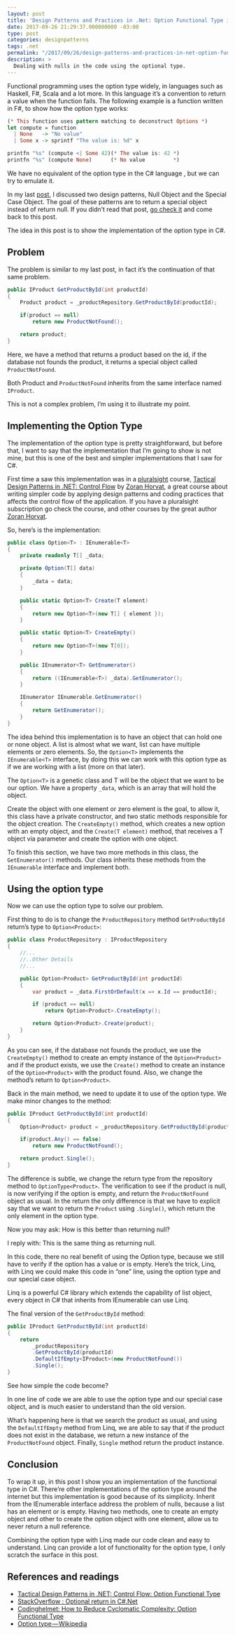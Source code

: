```yaml
---
layout: post
title: 'Design Patterns and Practices in .Net: Option Functional Type in C#'
date: 2017-09-26 21:29:37.000000000 -03:00
type: post
categories: designpatterns
tags: .net
permalink: "/2017/09/26/design-patterns-and-practices-in-net-option-functional-type-in-csharp/"
description: >
  Dealing with nulls in the code using the optional type.
---
```

Functional programming uses the option type widely, in languages such as Haskell, F#, Scala and a lot more. In this language it’s a convention to return a value when the function fails. The following example is a function written in F#, to show how the option type works:

~~~haskell
(* This function uses pattern matching to deconstruct Options *)
let compute = function
  | None   -> "No value"
  | Some x -> sprintf "The value is: %d" x

printfn "%s" (compute <| Some 42)(* The value is: 42 *)
printfn "%s" (compute None)      (* No value         *)
~~~

We have no equivalent of the option type in the C# language , but we can try to emulate it.

In my last [post](https://www.matheus.ro/2017/09/25/design-patterns-practices-net-null-object-special-case-object/), I discussed two design patterns, Null Object and the Special Case Object. The goal of these patterns are to return a special object instead of return null. If you didn’t read that post, [go check it](https://www.matheus.ro/2017/09/25/design-patterns-practices-net-null-object-special-case-object/) and come back to this post.

The idea in this post is to show the implementation of the option type in C#.

## **Problem**

The problem is similar to my last post, in fact it’s the continuation of that same problem.

~~~csharp
public IProduct GetProductById(int productId)
{
    Product product = _productRepository.GetProductById(productId);

    if(product == null)
        return new ProductNotFound();

    return product;
}
~~~

Here, we have a method that returns a product based on the id, if the database not founds the product, it returns a special object called `ProductNotFound`.

Both Product and `ProductNotFound` inherits from the same interface named `IProduct`.

This is not a complex problem, I’m using it to illustrate my point.

## **Implementing the Option Type**

The implementation of the option type is pretty straightforward, but before that, I want to say that the implementation that I’m going to show is not mine, but this is one of the best and simpler implementations that I saw for C#.

First time a saw this implementation was in a [pluralsight](https://app.pluralsight.com/) course, [Tactical Design Patterns in .NET: Control Flow](https://app.pluralsight.com/library/courses/tactical-design-patterns-dot-net-control-flow/table-of-contents) by [Zoran Horvat](https://twitter.com/zoranh75), a great course about writing simpler code by applying design patterns and coding practices that affects the control flow of the application. If you have a pluralsight subscription go check the course, and other courses by the great author [Zoran Horvat](https://twitter.com/zoranh75).

So, here’s is the implementation:

~~~csharp
public class Option<T> : IEnumerable<T>
{
    private readonly T[] _data;

    private Option(T[] data)
    {
        _data = data;
    }

    public static Option<T> Create(T element)
    {
        return new Option<T>(new T[] { element });
    }

    public static Option<T> CreateEmpty()
    {
        return new Option<T>(new T[0]);
    }

    public IEnumerator<T> GetEnumerator()
    {
        return ((IEnumerable<T>) _data).GetEnumerator();
    }

    IEnumerator IEnumerable.GetEnumerator()
    {
        return GetEnumerator();
    }
}
~~~

The idea behind this implementation is to have an object that can hold one or none object. A list is almost what we want, list can have multiple elements or zero elements. So, the `Option<T>` implements the `IEnumerable<T>` interface, by doing this we can work with this option type as if we are working with a list (more on that later).

The `Option<T>` is a genetic class and T will be the object that we want to be our option. We have a property `_data`, which is an array that will hold the object.

Create the object with one element or zero element is the goal, to allow it, this class have a private constructor, and two static methods responsible for the object creation. The `CreateEmpty()` method, which creates a new option with an empty object, and the `Create(T element)` method, that receives a T object via parameter and create the option with one object.

To finish this section, we have two more methods in this class, the `GetEnumerator()` methods. Our class inherits these methods from the `IEnumerable` interface and implement both.

## **Using the option type**

Now we can use the option type to solve our problem.

First thing to do is to change the `ProductRepository` method `GetProductById` return’s type to `Option<Product>`:

~~~csharp
public class ProductRepository : IProductRepository
{
    //...
    //..Other Details
    //...

    public Option<Product> GetProductById(int productId)
    {
        var product = _data.FirstOrDefault(x => x.Id == productId);

        if (product == null)
            return Option<Product>.CreateEmpty();

        return Option<Product>.Create(product);
    }
}
~~~

As you can see, if the database not founds the product, we use the `CreateEmpty()` method to create an empty instance of the `Option<Product>` and if the product exists, we use the `Create()` method to create an instance of the `Option<Product>` with the product found. Also, we change the method’s return to `Option<Product>`.

Back in the main method, we need to update it to use of the option type. We make minor changes to the method:

~~~csharp
public IProduct GetProductById(int productId)
{
    Option<Product> product = _productRepository.GetProductById(productId);

    if(product.Any() == false)
        return new ProductNotFound();

    return product.Single();
}
~~~

The difference is subtle, we change the return type from the repository method to `OptionType<Product>`. The verification to see if the product is null, is now verifying if the option is empty, and return the `ProductNotFound` object as usual. In the return the only difference is that we have to explicit say that we want to return the `Product` using `.Single()`, which return the only element in the option type.

Now you may ask: How is this better than returning null?

I reply with: This is the same thing as returning null.

In this code, there no real benefit of using the Option type, because we still have to verify if the option has a value or is empty. Here’s the trick, Linq, with Linq we could make this code in “one” line, using the option type and our special case object.

Linq is a powerful C# library which extends the capability of list object, every object in C# that inherits from IEnumerable can use Linq.

The final version of the `GetProductById` method:

~~~csharp
public IProduct GetProductById(int productId)
{
    return
        _productRepository
        .GetProductById(productId)
        .DefaultIfEmpty<IProduct>(new ProductNotFound())
        .Single();
}
~~~

See how simple the code become?

In one line of code we are able to use the option type and our special case object, and is much easier to understand than the old version.

What’s happening here is that we search the product as usual, and using the `DefaultIfEmpty` method from Linq, we are able to say that if the product does not exist in the database, we return a new instance of the `ProductNotFound` object. Finally, `Single` method return the product instance.

## **Conclusion**

To wrap it up, in this post I show you an implementation of the functional type in C#. There’re other implementations of the option type around the internet but this implementation is good because of its simplicity. Inherit from the IEnumerable interface address the problem of nulls, because a list has an element or is empty. Having two methods, one to create an empty object and other to create the option object with one element, allow us to never return a null reference.

Combining the option type with Linq made our code clean and easy to understand. Linq can provide a lot of functionality for the option type, I only scratch the surface in this post.

## **References and readings**

- [Tactical Design Patterns in .NET: Control Flow: Option Functional Type](https://app.pluralsight.com/player?course=tactical-design-patterns-dot-net-control-flow&author=zoran-horvat&name=tactical-design-patterns-dot-net-control-flow-m6&clip=0&mode=live)
- [StackOverflow : Optional return in C#.Net](https://stackoverflow.com/questions/16199227/optional-return-in-c-net)
- [Codinghelmet: How to Reduce Cyclomatic Complexity: Option Functional Type](http://codinghelmet.com/?path=howto/reduce-cyclomatic-complexity-option-functional-type)
- [Option type — Wikipedia](https://en.wikipedia.org/wiki/Option_type#F.23)
